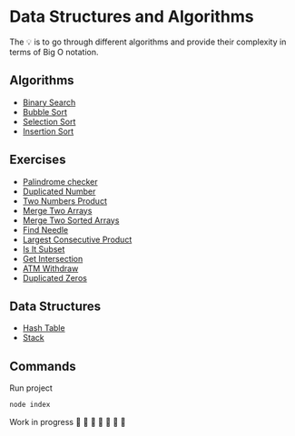 # Data Structures and Algorithms

The 💡 is to go through different algorithms and provide their complexity in terms of Big O notation.

## Algorithms

-   [Binary Search](https://github.com/daosgava/data-structures-and-algorithms/blob/main/algorithms/binarySearch.js)
-   [Bubble Sort](https://github.com/daosgava/data-structures-and-algorithms/blob/main/algorithms/bubbleSort.js)
-   [Selection Sort](https://github.com/daosgava/data-structures-and-algorithms/blob/main/algorithms/selectionSort.js)
-   [Insertion Sort](https://github.com/daosgava/data-structures-and-algorithms/blob/main/algorithms/insertionSort.js)

## Exercises

-   [Palindrome checker](https://github.com/daosgava/data-structures-and-algorithms/blob/main/exercises/palindromeChecker.js)
-   [Duplicated Number](https://github.com/daosgava/data-structures-and-algorithms/blob/main/exercises/hasDuplicatedNumber.js)
-   [Two Numbers Product](https://github.com/daosgava/data-structures-and-algorithms/blob/main/exercises/twoNumbersProduct.js)
-   [Merge Two Arrays](https://github.com/daosgava/data-structures-and-algorithms/blob/main/exercises/mergeTwoArrays.js)
-   [Merge Two Sorted Arrays](https://github.com/daosgava/data-structures-and-algorithms/blob/main/exercises/mergeTwoSortedArrays.js)
-   [Find Needle](https://github.com/daosgava/data-structures-and-algorithms/blob/main/exercises/findNeedle.js)
-   [Largest Consecutive Product](https://github.com/daosgava/data-structures-and-algorithms/blob/main/exercises/largestConsecutiveProduct.js)
-   [Is It Subset](https://github.com/daosgava/data-structures-and-algorithms/blob/main/exercises/isSubset.js)
-   [Get Intersection](https://github.com/daosgava/data-structures-and-algorithms/blob/main/exercises/getIntersection.js)
-   [ATM Withdraw](https://github.com/daosgava/data-structures-and-algorithms/blob/main/exercises/withdraw.js)
-   [Duplicated Zeros](https://github.com/daosgava/data-structures-and-algorithms/blob/main/exercises/duplicatedZeros.js)

## Data Structures
-   [Hash Table](https://github.com/daosgava/data-structures-and-algorithms/blob/main/dataStructures/HashTable.js)
-   [Stack](https://github.com/daosgava/data-structures-and-algorithms/blob/main/dataStructures/Stack.js)

## Commands

Run project

```javascript
node index
```

Work in progress 🚧 🚧 🚧 🚧 🚧 🚧 🚧
